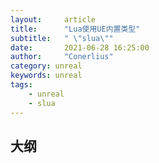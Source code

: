 ```yaml
---
layout:     article
title:      "Lua使用UE内置类型"
subtitle:   " \"slua\""
date:       2021-06-28 16:25:00
author:     "Conerlius"
category: unreal
keywords: unreal
tags:
    - unreal
    - slua
---
```


## 大纲

